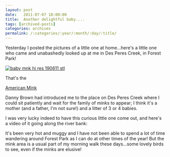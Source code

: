 ```yaml
---
layout: post
date:	2011-07-07 18:00:00
title:  Another delightful baby....
tags: [archived-posts]
categories: archives
permalink: /:categories/:year/:month/:day/:title/
---
```

Yesterday I posted the pictures of a little one at home...here's a little one who came and unabashedly looked up at me in Des Peres Creek, in Forest Park!


<a href="http://s1142.photobucket.com/albums/n602/Deepapctrsglr/?action=view&amp;current=IMG_1710-1.jpg" target="_blank"><img src="http://i1142.photobucket.com/albums/n602/Deepapctrsglr/IMG_1710-1.jpg" border="0" alt="baby mnk hi res 190611 stl"></a>


That's the 

<a href="http://en.wikipedia.org/wiki/American_Mink"> American Mink </a>

Danny Brown had introduced me to the place on Des Peres Creek where I could sit patiently and wait for the family of minks to appear; I think it's a mother (and a father, I'm not sure!) and a litter of 3 or 4 babies.

I was very lucky indeed to have this curious little one come out, and here's a video of it going along the river bank:


<lj-embed id="708"/>

It's been very hot and muggy and I have not been able to spend a lot of time wandering around Forest Park as I can do at other times of the year! But the mink area is a usual part of my morning walk these days...some lovely birds to see, even if the minks are elusive!
